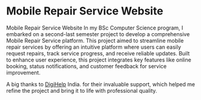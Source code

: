 # Mobile Repair Service Website

Mobile Repair Service Website
In my BSc Computer Science program, I embarked on a second-last semester project to develop a comprehensive Mobile Repair Service platform. This project aimed to streamline mobile repair services by offering an intuitive platform where users can easily request repairs, track service progress, and receive reliable updates. Built to enhance user experience, this project integrates key features like online booking, status notifications, and customer feedback for service improvement.

A big thanks to [DigiHelp](https://digihelp.co.in) India. for their invaluable support, which helped me refine the project and bring it to life with professional quality.

